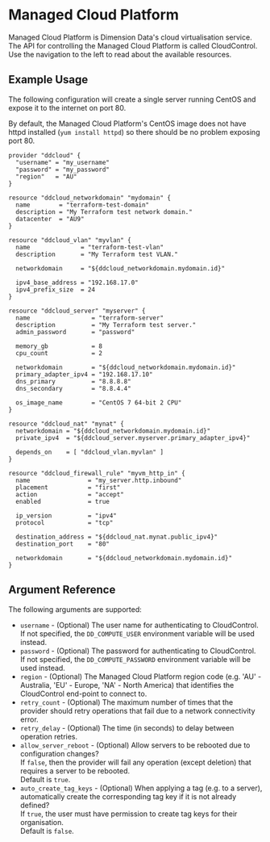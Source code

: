 # Managed Cloud Platform

Managed Cloud Platform is Dimension Data's cloud virtualisation service. The API for controlling the Managed Cloud Platform is called CloudControl.
Use the navigation to the left to read about the available resources.

## Example Usage

The following configuration will create a single server running CentOS and expose it to the internet on port 80.

By default, the Managed Cloud Platform's CentOS image does not have httpd installed (`yum install httpd`) so there should be no problem exposing port 80.

```
provider "ddcloud" {
  "username" = "my_username"
  "password" = "my_password"
  "region"   = "AU"
}

resource "ddcloud_networkdomain" "mydomain" {
  name        = "terraform-test-domain"
  description = "My Terraform test network domain."
  datacenter  = "AU9"
}

resource "ddcloud_vlan" "myvlan" {
  name              = "terraform-test-vlan"
  description       = "My Terraform test VLAN."

  networkdomain     = "${ddcloud_networkdomain.mydomain.id}"

  ipv4_base_address = "192.168.17.0"
  ipv4_prefix_size  = 24
}

resource "ddcloud_server" "myserver" {
  name                 = "terraform-server"
  description          = "My Terraform test server."
  admin_password       = "password"

  memory_gb            = 8
  cpu_count            = 2

  networkdomain        = "${ddcloud_networkdomain.mydomain.id}"
  primary_adapter_ipv4 = "192.168.17.10"
  dns_primary          = "8.8.8.8"
  dns_secondary        = "8.8.4.4"

  os_image_name        = "CentOS 7 64-bit 2 CPU"
}

resource "ddcloud_nat" "mynat" {
  networkdomain = "${ddcloud_networkdomain.mydomain.id}"
  private_ipv4  = "${ddcloud_server.myserver.primary_adapter_ipv4}"

  depends_on    = [ "ddcloud_vlan.myvlan" ]
}

resource "ddcloud_firewall_rule" "myvm_http_in" {
  name                = "my_server.http.inbound"
  placement           = "first"
  action              = "accept"
  enabled             = true

  ip_version          = "ipv4"
  protocol            = "tcp"

  destination_address = "${ddcloud_nat.mynat.public_ipv4}"
  destination_port    = "80"

  networkdomain       = "${ddcloud_networkdomain.mydomain.id}"
}
```

## Argument Reference

The following arguments are supported:

* `username` - (Optional) The user name for authenticating to CloudControl.  
If not specified, the `DD_COMPUTE_USER` environment variable will be used instead.
* `password` - (Optional) The password for authenticating to CloudControl.  
If not specified, the `DD_COMPUTE_PASSWORD` environment variable will be used instead.
* `region` - (Optional) The Managed Cloud Platform region code (e.g. 'AU' - Australia, 'EU' - Europe, 'NA' - North America) that identifies the CloudControl end-point to connect to.
* `retry_count` - (Optional) The maximum number of times that the provider should retry operations that fail due to a network connectivity error.
* `retry_delay` - (Optional) The time (in seconds) to delay between operation retries.
* `allow_server_reboot` - (Optional) Allow servers to be rebooted due to configuration changes?  
  If `false`, then the provider will fail any operation (except deletion) that requires a server to be rebooted.  
  Default is `true`.
* `auto_create_tag_keys` - (Optional) When applying a tag (e.g. to a server), automatically create the corresponding tag key if it is not already defined?  
  If `true`, the user must have permission to create tag keys for their organisation.  
  Default is `false`.
